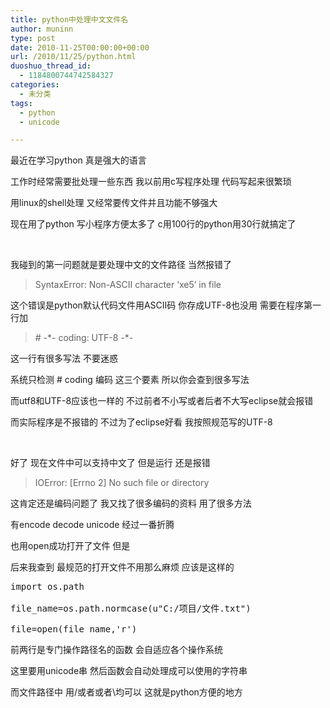 ```yaml
---
title: python中处理中文文件名
author: muninn
type: post
date: 2010-11-25T00:00:00+00:00
url: /2010/11/25/python.html
duoshuo_thread_id:
  - 1184800744742584327
categories:
  - 未分类
tags:
  - python
  - unicode

---
```

最近在学习python 真是强大的语言

工作时经常需要批处理一些东西 我以前用c写程序处理 代码写起来很繁琐

用linux的shell处理 又经常要传文件并且功能不够强大

现在用了python 写小程序方便太多了 c用100行的python用30行就搞定了

&nbsp;

我碰到的第一问题就是要处理中文的文件路径 当然报错了

> SyntaxError: Non-ASCII character &#8216;xe5&#8217; in file

这个错误是python默认代码文件用ASCII码 你存成UTF-8也没用 需要在程序第一行加

> \# -\*- coding: UTF-8 -\*-

这一行有很多写法 不要迷惑

系统只检测 # coding 编码 这三个要素&nbsp;所以你会查到很多写法

而utf8和UTF-8应该也一样的 不过前者不小写或者后者不大写eclipse就会报错

而实际程序是不报错的 不过为了eclipse好看 我按照规范写的UTF-8

&nbsp;

好了 现在文件中可以支持中文了 但是运行 还是报错

> IOError: [Errno 2] No such file or directory

这肯定还是编码问题了 我又找了很多编码的资料 用了很多方法

有encode decode unicode 经过一番折腾

也用open成功打开了文件 但是

后来我查到 最规范的打开文件不用那么麻烦 应该是这样的

<pre class="brush: py;">import os.path

file_name=os.path.normcase(u"C:/项目/文件.txt")

file=open(file_name,'r')</pre>

前两行是专门操作路径名的函数 会自适应各个操作系统

这里要用unicode串 然后函数会自动处理成可以使用的字符串

而文件路径中 用/或者或者\均可以 这就是python方便的地方

